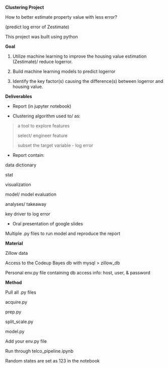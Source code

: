 **Clustering Project**

How to better estimate property value with less error?

(predict log error of Zestimate)

This project was built using python

**Goal**

1. Utilize machine learning to improve the housing value estimation (Zestimate)/ reduce logerror.

2. Build machine learning models to predict logerror

3. Identify the key factor(s) causing the difference(s) between logerror and housing value.

**Deliverables**

- Report (in jupyter notebook)

- Clustering algorithm used to/ as:

> a tool to explore features
>
> select/ engineer feature
>
> subset the target variable - log error

- Report contain:

data dictionary

stat 

visualization 

model/ model evaluation

analyses/ takeaway

key driver to log error

- Oral presentation of google slides

Multiple .py files to run model and reproduce the report

**Material**

Zillow data

Access to the Codeup Bayes db with mysql > zillow_db

Personal env.py file containing db access info: host, user, & password

**Method**

Pull all .py files

acquire.py

prep.py

split_scale.py

model.py

Add your env.py file

Run through telco_pipeline.ipynb

Random states are set as 123 in the notebook
